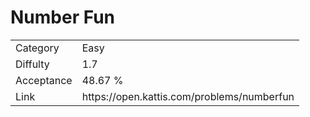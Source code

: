 # Number Fun

<table>
    <tr>
        <td>Category</td>
        <td>Easy</td>
    </tr>
    <tr>
        <td>Diffulty</td>
        <td>1.7</td>
    </tr>
    <tr>
        <td>Acceptance</td>
        <td>48.67 %</td>
    </tr>
    <tr>
        <td>Link</td>
        <td>https://open.kattis.com/problems/numberfun</td>
    </tr>
</table>